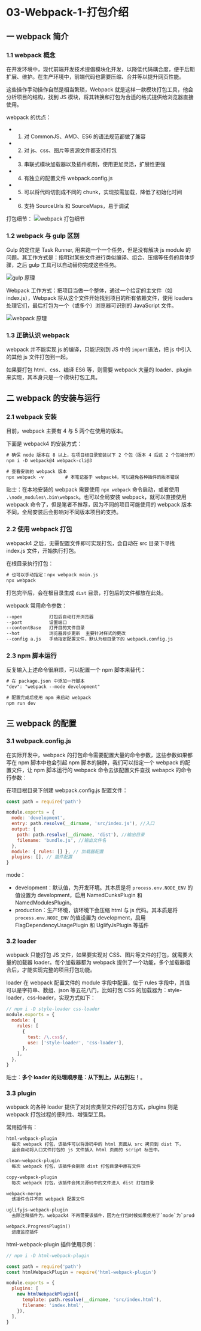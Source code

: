 # 03-Webpack-1-打包介绍

## 一 webpack 简介

### 1.1 webpack 概念

在开发环境中，现代前端开发技术提倡模块化开发，以降低代码耦合度，便于后期扩展、维护。在生产环境中，前端代码也需要压缩、合并等以提升网页性能。

这些操作手动操作自然是相当繁琐，Webpack 就是这样一款模块打包工具，他会分析项目的结构，找到 JS 模块，将其转换和打包为合适的格式提供给浏览器直接使用。

webpack 的优点：

- 1. 对 CommonJS、AMD、ES6 的语法规范都做了兼容
- 2. 对 js、css、图片等资源文件都支持打包
- 3. 串联式模块加载器以及插件机制，使用更加灵活，扩展性更强
- 4. 有独立的配置文件 webpack.config.js
- 5. 可以将代码切割成不同的 chunk，实现按需加载，降低了初始化时间
- 6. 支持 SourceUrls 和 SourceMaps，易于调试

打包细节：
![webpack 打包细节](../images/webpack/webpack-00.png)

### 1.2 webpack 与 gulp 区别

Gulp 的定位是 Task Runner, 用来跑一个一个任务，但是没有解决 js module 的问题。其工作方式是：指明对某些文件进行类似编译、组合、压缩等任务的具体步骤，之后 gulp 工具可以自动替你完成这些任务。

![gulp 原理](/images/webpack/webpack-01.png)

Webpack 工作方式：把项目当做一个整体，通过一个给定的主文件（如 index.js），Webpack 将从这个文件开始找到项目的所有依赖文件，使用 loaders 处理它们，最后打包为一个（或多个）浏览器可识别的 JavaScript 文件。

![webpack 原理](/images/webpack/webpack-02.png)

### 1.3 正确认识 webpack

webpack 并不能实现 js 的编译，只能识别到 JS 中的 `import`语法，把 js 中引入的其他 js 文件打包到一起。

如果要打包 html、css、编译 ES6 等，则需要 webpack 大量的 loader、plugin 来实现，其本身只是一个模块打包工具。

## 二 webpack 的安装与运行

### 2.1 webpack 安装

目前，webpack 主要有 4 与 5 两个在使用的版本。

下面是 webpack4 的安装方式：

```txt
# 确保 node 版本在 8 以上，在项目根目录安装以下 2 个包（版本 4 后这 2 个包被分开）：
npm i -D webpack@4 webpack-cli@3

# 查看安装的 webpack 版本
npx webpack -v        # 本笔记基于 webpack4，可以避免各种插件的版本错误
```

贴士：在本地安装的 webpack 需要使用 `npx webpack` 命令启动，或者使用 `.\node_modules\.bin\webpack`。也可以全局安装 webpack，就可以直接使用 webpack 命令了，但是笔者不推荐，因为不同的项目可能使用的 webpack 版本不同，全局安装后会影响对不同版本项目的支持。

### 2.2 使用 webpack 打包

webpack4 之后，无需配置文件即可实现打包，会自动在 src 目录下寻找 index.js 文件，开始执行打包。

在根目录执行打包：

```txt
# 也可以手动指定：npx webpack main.js
npx webpack
```

打包完毕后，会在根目录生成 `dist` 目录，打包后的文件都放在此处。

webpack 常用命令参数：

```txt
--open          打包后自动打开浏览器
--port          设置端口
--contentBase   打开目的文件目录
--hot           浏览器异步更新  主要针对样式的更改
--config a.js   手动指定配置文件，默认为根目录下的 webpack.config.js
```

### 2.3 npm 脚本运行

反复输入上述命令很麻烦，可以配置一个 npm 脚本来替代：

```txt
# 在 package.json 中添加一行脚本
"dev": "webpack --mode development"

# 配置完成后使用 npm 来启动 webpack
npm run dev
```

## 三 webpack 的配置

### 3.1 webpack.config.js

在实际开发中，webpack 的打包命令需要配置大量的命令参数，这些参数如果都写在 npm 脚本中也会引起 npm 脚本的臃肿，我们可以指定一个 webpack 的配置文件，让 npm 脚本运行的 webpack 命令去该配置文件查找 webapck 的命令行参数：

在项目根目录下创建 webpack.config.js 配置文件：

```js
const path = require('path')

module.exports = {
  mode: 'development',
  entry: path.resolve(__dirname, 'src/index.js'), //入口
  output: {
    path: path.resolve(__dirname, 'dist'), //输出目录
    filename: 'bundle.js', //输出文件名
  },
  module: { rules: [] }, // 加载器配置
  plugins: [], // 插件配置
}
```

mode：

- development：默认值，为开发环境。其本质是将 `process.env.NODE_ENV` 的值设置为 development，启用 NamedCunksPlugin 和 NamedModulesPlugin。
- production：生产环境，该环境下会压缩 html 与 js 代码。其本质是将 `process.env.NODE_ENV` 的值设置为 development，启用 FlagDependencyUsagePlugin 和 UglifyJsPlugin 等插件

### 3.2 loader

webpack 只能打包 JS 文件，如果要实现对 CSS、图片等文件的打包，就需要大量的加载器 loader。每个加载器都为 webpack 提供了一个功能，多个加载器组合后，才能实现完整的项目打包功能。

loader 在 webpack 配置文件的 module 字段中配置，位于 rules 字段中，其值可以是字符串、数组、json 等五花八门，比如打包 CSS 的加载器为：style-loader，css-loader，实现方式如下：

```js
// npm i -D style-loader css-loader
module.exports = {
  module: {
    rules: [
      {
        test: /\.css$/,
        use: ['style-loader', 'css-loader'],
      },
    ],
  },
}
```

贴士：**多个 loader 的处理顺序是：从下到上，从右到左！**。

### 3.3 plugin

webpack 的各种 loader 提供了对对应类型文件的打包方式，plugins 则是 webpack 打包过程的便利性、增强型工具。

常用插件有：

```txt
html-webpack-plugin
  每次 webpack 打包，该插件可以将源码中的 html 页面从 src 拷贝到 dist 下，
  且会自动将入口文件打包的 js 文件插入 html 页面的 script 标签中。

clean-webpack-plugin
  每次 webpack 打包，该插件会删除 dist 打包目录中原有文件

copy-webpack-plugin
  每次 webpack 打包，该插件会拷贝源码中的文件进入 dist 打包目录

webpack-merge
  该插件合并不同 webpack 配置文件

uglifyjs-webpack-plugin
  去除注释插件为，webpack4 不再需要该插件，因为在打包时候如果使用了`mode`为`production`，则自动去除注释。

webpack.ProgressPlugin()
  进度监控插件
```

html-webpack-plugin 插件使用示例：

```js
// npm i -D html-webpack-plugin

const path = require('path')
const htmlWebpackPlugin = require('html-webpack-plugin')

module.exports = {
  plugins: [
    new htmlWebpackPlugin({
      template: path.resolve(__dirname, 'src/index.html'),
      filename: 'index.html',
    }),
  ],
}
```
